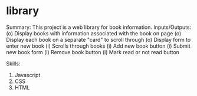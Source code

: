 # library

Summary: This project is a web library for book information.
Inputs/Outputs:
(o) Display books with information associated with the book on page
(o) Display each book on a separate "card" to scroll through
(o) Display form to enter new book
(i) Scrolls through books
(i) Add new book button
(i) Submit new book form
(i) Remove book button
(i) Mark read or not read button

Skills:
1) Javascript
2) CSS
3) HTML
